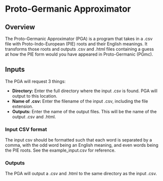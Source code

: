 # Proto-Germanic Approximator 

## Overview

The Proto-Germanic Approximator (PGA) is a program that takes in a .csv file with Proto-Indo-European (PIE) roots and their English meanings. It transforms those roots and outputs .csv and .html files containing a guess at how the PIE form would you have appeared in Proto-Germanic (PGmc).

## Inputs

The PGA will request 3 things:

- **Directory:** Enter the full directory where the input .csv is found. PGA will output to this location.
- **Name of .csv:** Enter the filename of the input .csv, including the file extension.
- **Outputs:** Enter the name of the output files. This will be the name of the output .csv and .html.

### Input CSV format

The input csv should be formatted such that each word is separated by a comma, with the odd word being an English meaning, and even words being the PIE roots. See the example_input.csv for reference.

### Outputs

The PGA will output a .csv and .html to the same directory as the input .csv.
